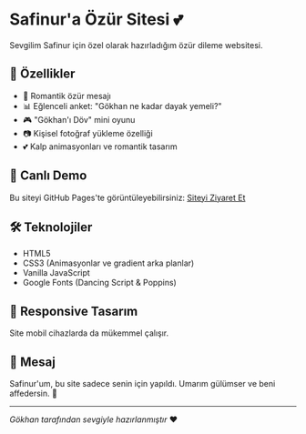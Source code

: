 # Safinur'a Özür Sitesi 💕

Sevgilim Safinur için özel olarak hazırladığım özür dileme websitesi.

## 🌟 Özellikler

- 💖 Romantik özür mesajı
- 📊 Eğlenceli anket: "Gökhan ne kadar dayak yemeli?"
- 🎮 "Gökhan'ı Döv" mini oyunu
- 📷 Kişisel fotoğraf yükleme özelliği
- 💕 Kalp animasyonları ve romantik tasarım

## 🚀 Canlı Demo

Bu siteyi GitHub Pages'te görüntüleyebilirsiniz: [Siteyi Ziyaret Et](https://[KULLANICI_ADI].github.io/safinur-ozur-sitesi)

## 🛠️ Teknolojiler

- HTML5
- CSS3 (Animasyonlar ve gradient arka planlar)
- Vanilla JavaScript
- Google Fonts (Dancing Script & Poppins)

## 📱 Responsive Tasarım

Site mobil cihazlarda da mükemmel çalışır.

## 💌 Mesaj

Safinur'um, bu site sadece senin için yapıldı. Umarım gülümser ve beni affedersin. 💖

---

*Gökhan tarafından sevgiyle hazırlanmıştır* ❤️